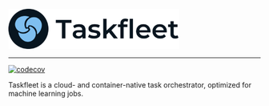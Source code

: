 <p align="left"><img src="./assets/logo.png" alt="Taskfleet" height="80px" /></p>

---

[![codecov](https://codecov.io/gh/taskfleet/taskfleet/branch/main/graph/badge.svg?token=9QA0NQNBL2)](https://codecov.io/gh/taskfleet/taskfleet)

Taskfleet is a cloud- and container-native task orchestrator, optimized for machine learning jobs.
